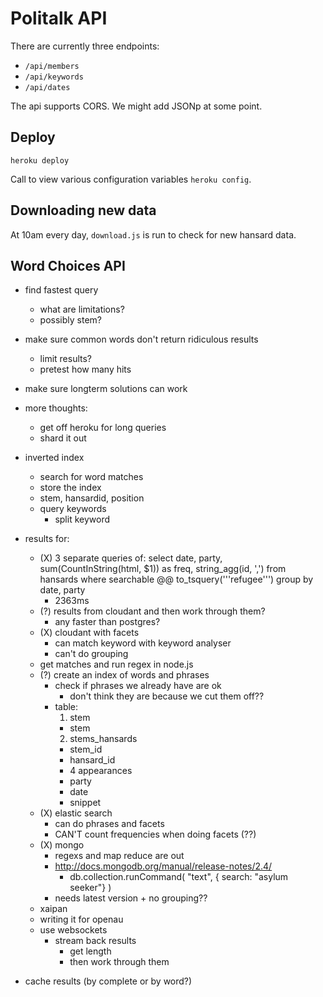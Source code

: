 # Politalk API

There are currently three endpoints: 

* `/api/members`
* `/api/keywords`
* `/api/dates`

The api supports CORS. We might add JSONp at some point.

## Deploy

`heroku deploy`

Call to view various configuration variables `heroku config`.

## Downloading new data

At 10am every day, `download.js` is run to check for new hansard data.

## Word Choices API

* find fastest query 
  * what are limitations?
  * possibly stem?
* make sure common words don't return ridiculous results
  * limit results?
  * pretest how many hits
* make sure longterm solutions can work


* more thoughts:
  * get off heroku for long queries
  * shard it out

* inverted index
  * search for word matches
  * store the index
  * stem, hansardid, position
  * query keywords
    * split keyword

* results for:
    * (X) 3 separate queries of: select date, party, sum(CountInString(html, $1))
      as freq, string_agg(id, ',') from hansards where searchable @@
      to_tsquery('''refugee''') group by date, party
      * 2363ms 
    * (?) results from cloudant and then work through them?
      * any faster than postgres?
    * (X) cloudant with facets
      * can match keyword with keyword analyser
      * can't do grouping
    * get matches and run regex in node.js
    * (?) create an index of words and phrases
      * check if phrases we already have are ok
        * don't think they are because we cut them off??
      * table:
        1. stem
          * stem
        2. stems_hansards
          * stem_id
          * hansard_id
          * 4 appearances
          * party
          * date
          * snippet
    * (X) elastic search
      * can do phrases and facets
      * CAN'T count frequencies when doing facets (??)
    * (X) mongo
      * regexs and map reduce are out
      * http://docs.mongodb.org/manual/release-notes/2.4/
        * db.collection.runCommand( "text", { search: "asylum seeker"} )
      * needs latest version + no grouping??
    * xaipan
    * writing it for openau
    * use websockets
      * stream back results
        * get length
        * then work through them
    
* cache results (by complete or by word?)
